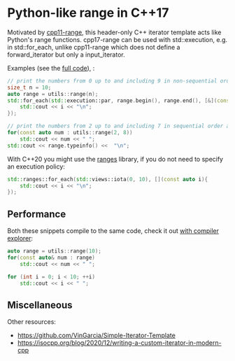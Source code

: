 # Python-like range in C++17
Motivated by [cpp11-range](https://github.com/klmr/cpp11-range), this header-only C++ iterator template acts like Python's range functions.
cpp17-range can be used with std::execution, e.g. in std::for_each, unlike cpp11-range which does not define a forward_iterator but only a input_iterator.  

Examples (see the [full code](./example/main.cpp)), :
```cpp
// print the numbers from 0 up to and including 9 in non-sequential order
size_t n = 10;
auto range = utils::range(n);
std::for_each(std::execution::par, range.begin(), range.end(), [&](const auto i) {
    std::cout << i << "\n";
});

// print the numbers from 2 up to and including 7 in sequential order and ask for range type info
for(const auto num : utils::range(2, 8))
    std::cout << num << " ";
std::cout << range.typeinfo() <<  "\n";

```

With C++20 you might use the [ranges](https://en.cppreference.com/w/cpp/ranges) library, if you do not need to specify an execution policy:
```cpp
std::ranges::for_each(std::views::iota(0, 10), [](const auto i){
    std::cout << i << "\n";
});
```

## Performance
Both these snippets compile to the same code, check it out [with compiler explorer](https://godbolt.org/z/nMY79eEhb):
```cpp
auto range = utils::range(10);
for(const auto& num : range)
    std::cout << num << " ";

for (int i = 0; i < 10; ++i)
    std::cout << i << " ";
```

## Miscellaneous

Other resources: 
- https://github.com/VinGarcia/Simple-Iterator-Template
- https://isocpp.org/blog/2020/12/writing-a-custom-iterator-in-modern-cpp